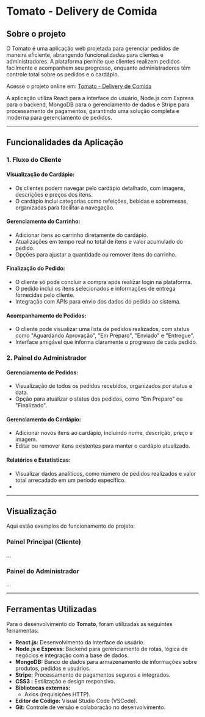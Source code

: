 # Tomato - Delivery de Comida

## Sobre o projeto
O Tomato é uma aplicação web projetada para gerenciar pedidos de maneira eficiente, abrangendo funcionalidades para clientes e administradores. A plataforma permite que clientes realizem pedidos facilmente e acompanhem seu progresso, enquanto administradores têm controle total sobre os pedidos e o cardápio.

Acesse o projeto online em: [Tomato - Delivery de Comida]([https://ll-burguer.vercel.app/](https://tomato-xfdo.onrender.com))

A aplicação utiliza React para a interface do usuário, Node.js com Express para o backend, MongoDB para o gerenciamento de dados e Stripe para processamento de pagamentos, garantindo uma solução completa e moderna para gerenciamento de pedidos.

---

## Funcionalidades da Aplicação

### 1. Fluxo do Cliente

#### Visualização do Cardápio:
- Os clientes podem navegar pelo cardápio detalhado, com imagens, descrições e preços dos itens.
- O cardápio inclui categorias como refeições, bebidas e sobremesas, organizadas para facilitar a navegação.

#### Gerenciamento do Carrinho:
- Adicionar itens ao carrinho diretamente do cardápio.
- Atualizações em tempo real no total de itens e valor acumulado do pedido.
- Opções para ajustar a quantidade ou remover itens do carrinho.

#### Finalização do Pedido:
- O cliente só pode concluir a compra após realizar login na plataforma.
- O pedido inclui os itens selecionados e informações de entrega fornecidas pelo cliente.
- Integração com APIs para envio dos dados do pedido ao sistema.

#### Acompanhamento de Pedidos:
- O cliente pode visualizar uma lista de pedidos realizados, com status como "Aguardando Aprovação", "Em Preparo", "Enviado" e "Entregue".
- Interface amigável que informa claramente o progresso de cada pedido.

### 2. Painel do Administrador

#### Gerenciamento de Pedidos:
- Visualização de todos os pedidos recebidos, organizados por status e data.
- Opção para atualizar o status dos pedidos, como "Em Preparo" ou "Finalizado".

#### Gerenciamento do Cardápio:
- Adicionar novos itens ao cardápio, incluindo nome, descrição, preço e imagem.
- Editar ou remover itens existentes para manter o cardápio atualizado.

#### Relatórios e Estatísticas:
- Visualizar dados analíticos, como número de pedidos realizados e valor total arrecadado em um período específico.
- 
---

## Visualização

Aqui estão exemplos do funcionamento do projeto:

### Painel Principal (Cliente)
...

### Painel do Administrador
...

---

## Ferramentas Utilizadas

Para o desenvolvimento do **Tomato**, foram utilizadas as seguintes ferramentas:

- **React.js:** Desenvolvimento da interface do usuário.
- **Node.js e Express:** Backend para gerenciamento de rotas, lógica de negócios e integração com a base de dados.
- **MongoDB:** Banco de dados para armazenamento de informações sobre produtos, pedidos e usuários.
- **Stripe:** Processamento de pagamentos seguros e integrados.
- **CSS3 :** Estilização e design responsivo.
- **Bibliotecas externas:**
  - Axios (requisições HTTP).
- **Editor de Código:** Visual Studio Code (VSCode).
- **Git:** Controle de versão e colaboração no desenvolvimento.
